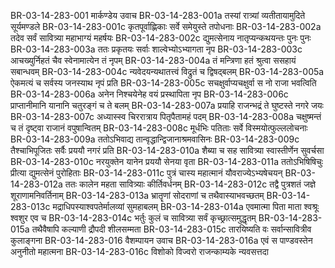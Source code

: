 BR-03-14-283-001	मार्कण्डेय उवाच
BR-03-14-283-001a	तस्यां रात्र्यां व्यतीतायामुदिते सूर्यमण्डले
BR-03-14-283-001c	कृतपूर्वाह्णिकाः सर्वे समेयुस्ते तपोधनाः
BR-03-14-283-002a	तदेव सर्वं सावित्र्या महाभाग्यं महर्षयः
BR-03-14-283-002c	द्युमत्सेनाय नातृप्यन्कथयन्तः पुनः पुनः
BR-03-14-283-003a	ततः प्रकृतयः सर्वाः शाल्वेभ्योऽभ्यागता नृप
BR-03-14-283-003c	आचख्युर्निहतं चैव स्वेनामात्येन तं नृपम्
BR-03-14-283-004a	तं मन्त्रिणा हतं श्रुत्वा ससहायं सबान्धवम्
BR-03-14-283-004c	न्यवेदयन्यथातत्त्वं विद्रुतं च द्विषद्बलम्
BR-03-14-283-005a	ऐकमत्यं च सर्वस्य जनस्याथ नृपं प्रति
BR-03-14-283-005c	सचक्षुर्वाप्यचक्षुर्वा स नो राजा भवत्विति
BR-03-14-283-006a	अनेन निश्चयेनेह वयं प्रस्थापिता नृप
BR-03-14-283-006c	प्राप्तानीमानि यानानि चतुरङ्गं च ते बलम्
BR-03-14-283-007a	प्रयाहि राजन्भद्रं ते घुष्टस्ते नगरे जयः
BR-03-14-283-007c	अध्यास्स्व चिररात्राय पितृपैतामहं पदम्
BR-03-14-283-008a	चक्षुष्मन्तं च तं दृष्ट्वा राजानं वपुषान्वितम्
BR-03-14-283-008c	मूर्धभिः पतिताः सर्वे विस्मयोत्फुल्ललोचनाः
BR-03-14-283-009a	ततोऽभिवाद्य तान्वृद्धान्द्विजानाश्रमवासिनः
BR-03-14-283-009c	तैश्चाभिपूजितः सर्वैः प्रययौ नगरं प्रति
BR-03-14-283-010a	शैब्या च सह सावित्र्या स्वास्तीर्णेन सुवर्चसा
BR-03-14-283-010c	नरयुक्तेन यानेन प्रययौ सेनया वृता
BR-03-14-283-011a	ततोऽभिषिषिचुः प्रीत्या द्युमत्सेनं पुरोहिताः
BR-03-14-283-011c	पुत्रं चास्य महात्मानं यौवराज्येऽभ्यषेचयन्
BR-03-14-283-012a	ततः कालेन महता सावित्र्याः कीर्तिवर्धनम्
BR-03-14-283-012c	तद्वै पुत्रशतं जज्ञे शूराणामनिवर्तिनाम्
BR-03-14-283-013a	भ्रातॄणां सोदराणां च तथैवास्याभवच्छतम्
BR-03-14-283-013c	मद्राधिपस्याश्वपतेर्मालव्यां सुमहाबलम्
BR-03-14-283-014a	एवमात्मा पिता माता श्वश्रूः श्वशुर एव च
BR-03-14-283-014c	भर्तुः कुलं च सावित्र्या सर्वं कृच्छ्रात्समुद्धृतम्
BR-03-14-283-015a	तथैवैषापि कल्याणी द्रौपदी शीलसम्मता
BR-03-14-283-015c	तारयिष्यति वः सर्वान्सावित्रीव कुलाङ्गना
BR-03-14-283-016	वैशम्पायन उवाच
BR-03-14-283-016a	एवं स पाण्डवस्तेन अनुनीतो महात्मना
BR-03-14-283-016c	विशोको विज्वरो राजन्काम्यके न्यवसत्तदा
